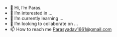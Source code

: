 - 👋 Hi, I’m Paras.
- 👀 I’m interested in ...
- 🌱 I’m currently learning ...
- 💞️ I’m looking to collaborate on ...
- 📫 How to reach me Parasyadav1661@gmail.com

<!---
paras2730/paras2730 is a ✨ special ✨ repository because its `README.md` (this file) appears on your GitHub profile.
You can click the Preview link to take a look at your changes.
--->
